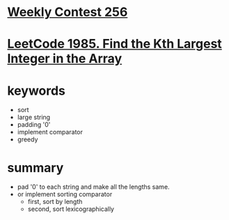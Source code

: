 # [Weekly Contest 256](https://leetcode.com/contest/weekly-contest-256)


# [LeetCode 1985. Find the Kth Largest Integer in the Array](https://leetcode.com/problems/find-the-kth-largest-integer-in-the-array/)


# keywords
- sort 
- large string 
- padding '0'
- implement comparator
- greedy 


# summary
- pad '0' to each string and make all the lengths same.
- or implement sorting comparator 
  - first, sort by length 
  - second, sort lexicographically




